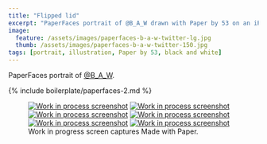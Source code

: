 ```yaml
---
title: "Flipped lid"
excerpt: "PaperFaces portrait of @B_A_W drawn with Paper by 53 on an iPad."
image: 
  feature: /assets/images/paperfaces-b-a-w-twitter-lg.jpg
  thumb: /assets/images/paperfaces-b-a-w-twitter-150.jpg
tags: [portrait, illustration, Paper by 53, black and white]
---
```


PaperFaces portrait of [@B_A_W](http://twitter.com/B_A_W).

{% include boilerplate/paperfaces-2.md %}

<figure class="third">
	<a href="{{ site.url }}/assets/images/paperfaces-b-a-w-process-1-lg.jpg"><img src="{{ site.url }}/assets/images/paperfaces-b-a-w-process-1-600.jpg" alt="Work in process screenshot"></a>
	<a href="{{ site.url }}/assets/images/paperfaces-b-a-w-process-2-lg.jpg"><img src="{{ site.url }}/assets/images/paperfaces-b-a-w-process-2-600.jpg" alt="Work in process screenshot"></a>
	<a href="{{ site.url }}/assets/images/paperfaces-b-a-w-process-3-lg.jpg"><img src="{{ site.url }}/assets/images/paperfaces-b-a-w-process-3-600.jpg" alt="Work in process screenshot"></a>
	<a href="{{ site.url }}/assets/images/paperfaces-b-a-w-process-4-lg.jpg"><img src="{{ site.url }}/assets/images/paperfaces-b-a-w-process-4-600.jpg" alt="Work in process screenshot"></a>
	<a href="{{ site.url }}/assets/images/paperfaces-b-a-w-process-5-lg.jpg"><img src="{{ site.url }}/assets/images/paperfaces-b-a-w-process-5-600.jpg" alt="Work in process screenshot"></a>
	<a href="{{ site.url }}/assets/images/paperfaces-b-a-w-process-6-lg.jpg"><img src="{{ site.url }}/assets/images/paperfaces-b-a-w-process-6-600.jpg" alt="Work in process screenshot"></a>
	<figcaption>Work in progress screen captures Made with Paper.</figcaption>
</figure>